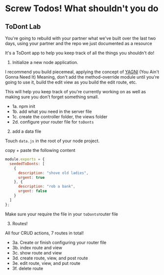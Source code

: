 # Screw Todos! What shouldn't you do

## ToDont Lab

You're going to rebuild with your partner what we've built over the last two days, using your partner and the repo we just documented as a resource

It's a ToDont app to help you keep track of all the things you shouldn't do!


1. Initialize a new node application.

  I recommend you build piecemeal, applying the concept of [YAGNI](https://en.wikipedia.org/wiki/You_aren't_gonna_need_it) (You Ain't Gonna Need It) Meaning, don't add the method-override module until you're going to use it, build the edit view as you build the edit route, etc.

  This will help you keep track of you're currently working on as well as making sure you don't forget something small.

  - 1a. npm init
  - 1b. add what you need in the server file
  - 1c. create the controller folder, the views folder
  - 2d. configure your router file for `toDonts`

2. add a data file

  Touch `data.js` in the root of your node project.

  copy + paste the following content

```javascript
module.exports = {
  seededToDonts: [
    {
      description: "shove old ladies",
      urgent: true
    }, {
      description: "rob a bank",
      urgent: false
    }
  ]
};
```

  Make sure your require the file in your `toDonts`router file

3. Routes!

  All four CRUD actions, 7 routes in total!

  - 3a. Create or finish configuring your router file
  - 3b. index route and view
  - 3c. show route and view
  - 3d. create route, view, and post route
  - 3e. edit route, view, and put route
  - 3f. delete route

